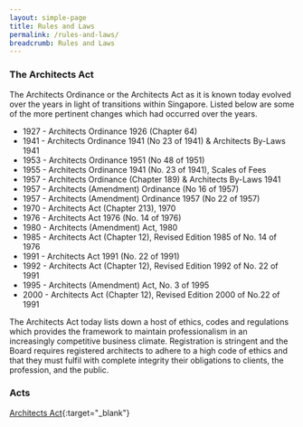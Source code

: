 ```yaml
---
layout: simple-page
title: Rules and Laws
permalink: /rules-and-laws/
breadcrumb: Rules and Laws
---
```


### **The Architects Act**

The Architects Ordinance or the Architects Act as it is known today evolved over the years in light of transitions within Singapore. Listed below are some of the more pertinent changes which had occurred over the years.

* 1927 - Architects Ordinance 1926 (Chapter 64)
* 1941 - Architects Ordinance 1941 (No 23 of 1941) & Architects By-Laws 1941
* 1953 - Architects Ordinance 1951 (No 48 of 1951)
* 1955 - Architects Ordinance 1941 (No. 23 of 1941), Scales of Fees
* 1957 - Architects Ordinance (Chapter 189) & Architects By-Laws 1941
* 1957 - Architects (Amendment) Ordinance (No 16 of 1957)
* 1957 - Architects (Amendment) Ordinance 1957 (No 22 of 1957)
* 1970 - Architects Act (Chapter 213), 1970
* 1976 - Architects Act 1976 (No. 14 of 1976)
* 1980 - Architects (Amendment) Act, 1980
* 1985 - Architects Act (Chapter 12), Revised Edition 1985 of No. 14 of 1976
* 1991 - Architects Act 1991 (No. 22 of 1991)
* 1992 - Architects Act (Chapter 12), Revised Edition 1992 of No. 22 of 1991
* 1995 - Architects (Amendment) Act, No. 3 of 1995
* 2000 - Architects Act (Chapter 12), Revised Edition 2000 of No.22 of 1991

The Architects Act today lists down a host of ethics, codes and regulations which provides the framework to maintain professionalism in an increasingly competitive business climate. Registration is stringent and the Board requires registered architects to adhere to a high code of ethics and that they must fulfil with complete integrity their obligations to clients, the profession, and the public.

### **Acts**

[Architects Act](https://sso.agc.gov.sg/Act/AA1991){:target="_blank"}
